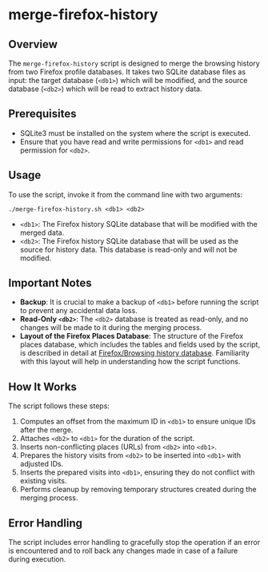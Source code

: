 # merge-firefox-history

## Overview
The `merge-firefox-history` script is designed to merge the browsing history from two Firefox profile databases. It takes two SQLite database files as input: the target database (`<db1>`) which will be modified, and the source database (`<db2>`) which will be read to extract history data.

## Prerequisites
- SQLite3 must be installed on the system where the script is executed.
- Ensure that you have read and write permissions for `<db1>` and read permission for `<db2>`.

## Usage
To use the script, invoke it from the command line with two arguments:
```
./merge-firefox-history.sh <db1> <db2>
```
- `<db1>`: The Firefox history SQLite database that will be modified with the merged data.
- `<db2>`: The Firefox history SQLite database that will be used as the source for history data. This database is read-only and will not be modified.

## Important Notes
- **Backup**: It is crucial to make a backup of `<db1>` before running the script to prevent any accidental data loss.
- **Read-Only `<db2>`**: The `<db2>` database is treated as read-only, and no changes will be made to it during the merging process.
- **Layout of the Firefox Places Database**: The structure of the Firefox places database, which includes the tables and fields used by the script, is described in detail at [Firefox/Browsing history database](https://en.wikiversity.org/wiki/Firefox/Browsing_history_database). Familiarity with this layout will help in understanding how the script functions.

## How It Works
The script follows these steps:
1. Computes an offset from the maximum ID in `<db1>` to ensure unique IDs after the merge.
2. Attaches `<db2>` to `<db1>` for the duration of the script.
3. Inserts non-conflicting places (URLs) from `<db2>` into `<db1>`.
4. Prepares the history visits from `<db2>` to be inserted into `<db1>` with adjusted IDs.
5. Inserts the prepared visits into `<db1>`, ensuring they do not conflict with existing visits.
6. Performs cleanup by removing temporary structures created during the merging process.

## Error Handling
The script includes error handling to gracefully stop the operation if an error is encountered and to roll back any changes made in case of a failure during execution.
